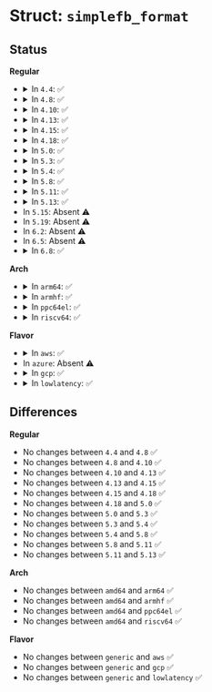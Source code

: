 # Struct: <code>simplefb_format</code>

## Status
<b>Regular</b>
<ul>
<li>
<details>
<summary>In <code>4.4</code>: ✅</summary>

```c
struct simplefb_format {
    const char *name;
    u32 bits_per_pixel;
    struct fb_bitfield red;
    struct fb_bitfield green;
    struct fb_bitfield blue;
    struct fb_bitfield transp;
    u32 fourcc;
};
```
</details>
</li>
<li>
<details>
<summary>In <code>4.8</code>: ✅</summary>

```c
struct simplefb_format {
    const char *name;
    u32 bits_per_pixel;
    struct fb_bitfield red;
    struct fb_bitfield green;
    struct fb_bitfield blue;
    struct fb_bitfield transp;
    u32 fourcc;
};
```
</details>
</li>
<li>
<details>
<summary>In <code>4.10</code>: ✅</summary>

```c
struct simplefb_format {
    const char *name;
    u32 bits_per_pixel;
    struct fb_bitfield red;
    struct fb_bitfield green;
    struct fb_bitfield blue;
    struct fb_bitfield transp;
    u32 fourcc;
};
```
</details>
</li>
<li>
<details>
<summary>In <code>4.13</code>: ✅</summary>

```c
struct simplefb_format {
    const char *name;
    u32 bits_per_pixel;
    struct fb_bitfield red;
    struct fb_bitfield green;
    struct fb_bitfield blue;
    struct fb_bitfield transp;
    u32 fourcc;
};
```
</details>
</li>
<li>
<details>
<summary>In <code>4.15</code>: ✅</summary>

```c
struct simplefb_format {
    const char *name;
    u32 bits_per_pixel;
    struct fb_bitfield red;
    struct fb_bitfield green;
    struct fb_bitfield blue;
    struct fb_bitfield transp;
    u32 fourcc;
};
```
</details>
</li>
<li>
<details>
<summary>In <code>4.18</code>: ✅</summary>

```c
struct simplefb_format {
    const char *name;
    u32 bits_per_pixel;
    struct fb_bitfield red;
    struct fb_bitfield green;
    struct fb_bitfield blue;
    struct fb_bitfield transp;
    u32 fourcc;
};
```
</details>
</li>
<li>
<details>
<summary>In <code>5.0</code>: ✅</summary>

```c
struct simplefb_format {
    const char *name;
    u32 bits_per_pixel;
    struct fb_bitfield red;
    struct fb_bitfield green;
    struct fb_bitfield blue;
    struct fb_bitfield transp;
    u32 fourcc;
};
```
</details>
</li>
<li>
<details>
<summary>In <code>5.3</code>: ✅</summary>

```c
struct simplefb_format {
    const char *name;
    u32 bits_per_pixel;
    struct fb_bitfield red;
    struct fb_bitfield green;
    struct fb_bitfield blue;
    struct fb_bitfield transp;
    u32 fourcc;
};
```
</details>
</li>
<li>
<details>
<summary>In <code>5.4</code>: ✅</summary>

```c
struct simplefb_format {
    const char *name;
    u32 bits_per_pixel;
    struct fb_bitfield red;
    struct fb_bitfield green;
    struct fb_bitfield blue;
    struct fb_bitfield transp;
    u32 fourcc;
};
```
</details>
</li>
<li>
<details>
<summary>In <code>5.8</code>: ✅</summary>

```c
struct simplefb_format {
    const char *name;
    u32 bits_per_pixel;
    struct fb_bitfield red;
    struct fb_bitfield green;
    struct fb_bitfield blue;
    struct fb_bitfield transp;
    u32 fourcc;
};
```
</details>
</li>
<li>
<details>
<summary>In <code>5.11</code>: ✅</summary>

```c
struct simplefb_format {
    const char *name;
    u32 bits_per_pixel;
    struct fb_bitfield red;
    struct fb_bitfield green;
    struct fb_bitfield blue;
    struct fb_bitfield transp;
    u32 fourcc;
};
```
</details>
</li>
<li>
<details>
<summary>In <code>5.13</code>: ✅</summary>

```c
struct simplefb_format {
    const char *name;
    u32 bits_per_pixel;
    struct fb_bitfield red;
    struct fb_bitfield green;
    struct fb_bitfield blue;
    struct fb_bitfield transp;
    u32 fourcc;
};
```
</details>
</li>
<li>
In <code>5.15</code>: Absent ⚠️
</li>
<li>
In <code>5.19</code>: Absent ⚠️
</li>
<li>
In <code>6.2</code>: Absent ⚠️
</li>
<li>
In <code>6.5</code>: Absent ⚠️
</li>
<li>
<details>
<summary>In <code>6.8</code>: ✅</summary>

```c
struct simplefb_format {
    const char *name;
    u32 bits_per_pixel;
    struct fb_bitfield red;
    struct fb_bitfield green;
    struct fb_bitfield blue;
    struct fb_bitfield transp;
    u32 fourcc;
};
```
</details>
</li>
</ul>
<b>Arch</b>
<ul>
<li>
<details>
<summary>In <code>arm64</code>: ✅</summary>

```c
struct simplefb_format {
    const char *name;
    u32 bits_per_pixel;
    struct fb_bitfield red;
    struct fb_bitfield green;
    struct fb_bitfield blue;
    struct fb_bitfield transp;
    u32 fourcc;
};
```
</details>
</li>
<li>
<details>
<summary>In <code>armhf</code>: ✅</summary>

```c
struct simplefb_format {
    const char *name;
    u32 bits_per_pixel;
    struct fb_bitfield red;
    struct fb_bitfield green;
    struct fb_bitfield blue;
    struct fb_bitfield transp;
    u32 fourcc;
};
```
</details>
</li>
<li>
<details>
<summary>In <code>ppc64el</code>: ✅</summary>

```c
struct simplefb_format {
    const char *name;
    u32 bits_per_pixel;
    struct fb_bitfield red;
    struct fb_bitfield green;
    struct fb_bitfield blue;
    struct fb_bitfield transp;
    u32 fourcc;
};
```
</details>
</li>
<li>
<details>
<summary>In <code>riscv64</code>: ✅</summary>

```c
struct simplefb_format {
    const char *name;
    u32 bits_per_pixel;
    struct fb_bitfield red;
    struct fb_bitfield green;
    struct fb_bitfield blue;
    struct fb_bitfield transp;
    u32 fourcc;
};
```
</details>
</li>
</ul>
<b>Flavor</b>
<ul>
<li>
<details>
<summary>In <code>aws</code>: ✅</summary>

```c
struct simplefb_format {
    const char *name;
    u32 bits_per_pixel;
    struct fb_bitfield red;
    struct fb_bitfield green;
    struct fb_bitfield blue;
    struct fb_bitfield transp;
    u32 fourcc;
};
```
</details>
</li>
<li>
In <code>azure</code>: Absent ⚠️
</li>
<li>
<details>
<summary>In <code>gcp</code>: ✅</summary>

```c
struct simplefb_format {
    const char *name;
    u32 bits_per_pixel;
    struct fb_bitfield red;
    struct fb_bitfield green;
    struct fb_bitfield blue;
    struct fb_bitfield transp;
    u32 fourcc;
};
```
</details>
</li>
<li>
<details>
<summary>In <code>lowlatency</code>: ✅</summary>

```c
struct simplefb_format {
    const char *name;
    u32 bits_per_pixel;
    struct fb_bitfield red;
    struct fb_bitfield green;
    struct fb_bitfield blue;
    struct fb_bitfield transp;
    u32 fourcc;
};
```
</details>
</li>
</ul>

## Differences
<b>Regular</b>
<ul>
<li>
No changes between <code>4.4</code> and <code>4.8</code> ✅
</li>
<li>
No changes between <code>4.8</code> and <code>4.10</code> ✅
</li>
<li>
No changes between <code>4.10</code> and <code>4.13</code> ✅
</li>
<li>
No changes between <code>4.13</code> and <code>4.15</code> ✅
</li>
<li>
No changes between <code>4.15</code> and <code>4.18</code> ✅
</li>
<li>
No changes between <code>4.18</code> and <code>5.0</code> ✅
</li>
<li>
No changes between <code>5.0</code> and <code>5.3</code> ✅
</li>
<li>
No changes between <code>5.3</code> and <code>5.4</code> ✅
</li>
<li>
No changes between <code>5.4</code> and <code>5.8</code> ✅
</li>
<li>
No changes between <code>5.8</code> and <code>5.11</code> ✅
</li>
<li>
No changes between <code>5.11</code> and <code>5.13</code> ✅
</li>
</ul>
<b>Arch</b>
<ul>
<li>
No changes between <code>amd64</code> and <code>arm64</code> ✅
</li>
<li>
No changes between <code>amd64</code> and <code>armhf</code> ✅
</li>
<li>
No changes between <code>amd64</code> and <code>ppc64el</code> ✅
</li>
<li>
No changes between <code>amd64</code> and <code>riscv64</code> ✅
</li>
</ul>
<b>Flavor</b>
<ul>
<li>
No changes between <code>generic</code> and <code>aws</code> ✅
</li>
<li>
No changes between <code>generic</code> and <code>gcp</code> ✅
</li>
<li>
No changes between <code>generic</code> and <code>lowlatency</code> ✅
</li>
</ul>
